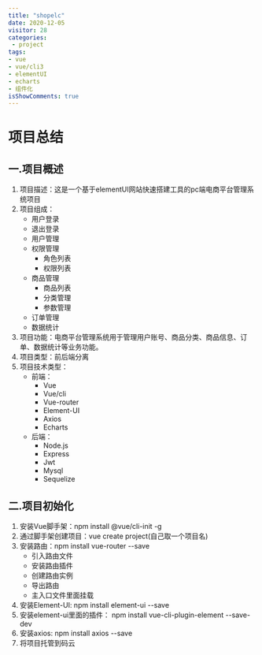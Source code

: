 ```yaml
---
title: "shopelc"
date: 2020-12-05
visitor: 28
categories:
 - project
tags:
- vue
- vue/cli3
- elementUI
- echarts
- 组件化
isShowComments: true
---
```


<Boxx/>

# 项目总结
## 一.项目概述
1. 项目描述：这是一个基于elementUI网站快速搭建工具的pc端电商平台管理系统项目
2. 项目组成：
    * 用户登录
    * 退出登录
    * 用户管理
    * 权限管理
        * 角色列表
        * 权限列表
    * 商品管理
        * 商品列表
        * 分类管理
        * 参数管理
    * 订单管理
    * 数据统计
3. 项目功能：电商平台管理系统用于管理用户账号、商品分类、商品信息、订单、数据统计等业务功能。
4. 项目类型：前后端分离
5. 项目技术类型：
    * 前端：
        * Vue
        * Vue/cli
        * Vue-router
        * Element-UI
        * Axios
        * Echarts 
    * 后端：
        * Node.js
        * Express
        * Jwt
        * Mysql
        * Sequelize

## 二.项目初始化
1. 安装Vue脚手架：npm install @vue/cli-init -g
2. 通过脚手架创建项目：vue create project(自己取一个项目名)
3. 安装路由：npm install vue-router --save
    * 引入路由文件
    * 安装路由插件
    * 创建路由实例
    * 导出路由
    * 主入口文件里面挂载
4. 安装Element-UI: npm install element-ui --save
5. 安装element-ui里面的插件： npm install vue-cli-plugin-element --save-dev
6. 安装axios: npm install axios --save
7. 将项目托管到码云
           
        

    
